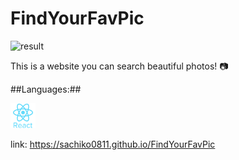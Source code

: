 
# FindYourFavPic

![result](https://user-images.githubusercontent.com/58486384/111756154-2210f100-8857-11eb-84f6-02fb803e48c0.gif)


This is a website you can search beautiful photos! 📷

##Languages:##

<img src="https://raw.githubusercontent.com/devicons/devicon/master/icons/react/react-original-wordmark.svg" width="40" height="40" />

link: https://sachiko0811.github.io/FindYourFavPic
